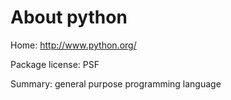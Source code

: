 About python
============

Home: http://www.python.org/

Package license: PSF

Summary: general purpose programming language
